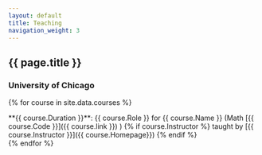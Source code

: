 ```yaml
---
layout: default
title: Teaching
navigation_weight: 3
---
```



## {{ page.title }}

### University of Chicago


{% for course in site.data.courses %}
<div class="course">
**{{ course.Duration }}**: {{ course.Role  }} for {{ course.Name }} (Math [{{ course.Code }}]({{ course.link }}) ) {% if course.Instructor %} taught by [{{ course.Instructor }}]({{ course.Homepage}}) {% endif %} 
</div>
{% endfor %}
